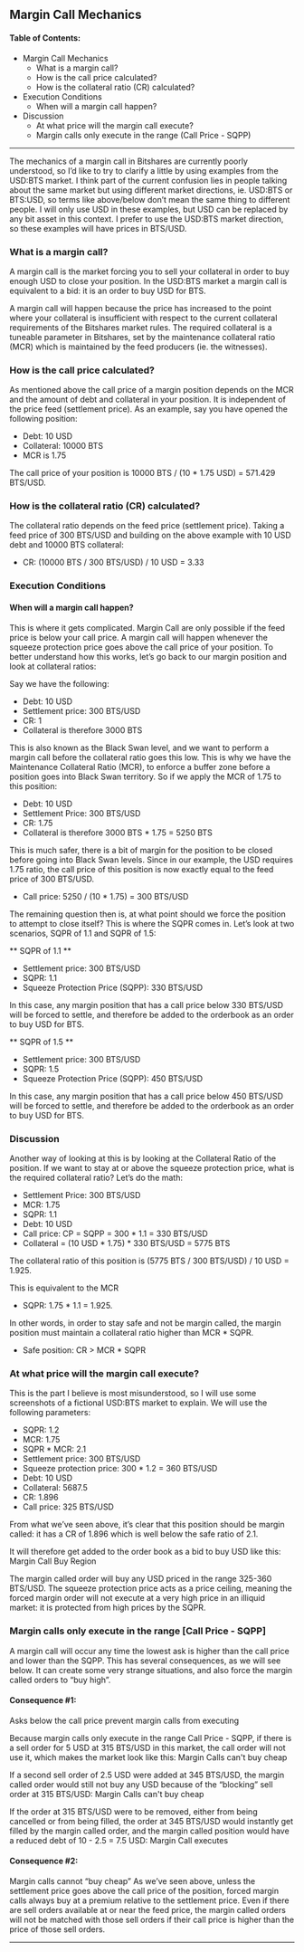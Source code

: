 
## Margin Call Mechanics

#### Table of Contents:
- Margin Call Mechanics
  - What is a margin call?
  - How is the call price calculated?
  - How is the collateral ratio (CR) calculated?
- Execution Conditions
  - When will a margin call happen?
- Discussion
  - At what price will the margin call execute?
  - Margin calls only execute in the range (Call Price - SQPP)
  
  
***

The mechanics of a margin call in Bitshares are currently poorly understood, so I’d like to try to clarify a little by using examples from the USD:BTS market. I think part of the current confusion lies in people talking about the same market but using different market directions, ie. USD:BTS or BTS:USD, so terms like above/below don’t mean the same thing to different people. I will only use USD in these examples, but USD can be replaced by any bit asset in this context. I prefer to use the USD:BTS market direction, so these examples will have prices in BTS/USD.


### What is a margin call?

A margin call is the market forcing you to sell your collateral in order to buy enough USD to close your position. In the USD:BTS market a margin call is equivalent to a bid: it is an order to buy USD for BTS.

A margin call will happen because the price has increased to the point where your collateral is insufficient with respect to the current collateral requirements of the Bitshares market rules. The required collateral is a tuneable parameter in Bitshares, set by the maintenance collateral ratio (MCR) which is maintained by the feed producers (ie. the witnesses).

### How is the call price calculated?

As mentioned above the call price of a margin position depends on the MCR and the amount of debt and collateral in your position. It is independent of the price feed (settlement price). As an example, say you have opened the following position:

- Debt: 10 USD
- Collateral: 10000 BTS
- MCR is 1.75

The call price of your position is 10000 BTS / (10 * 1.75 USD) =  571.429 BTS/USD.

### How is the collateral ratio (CR) calculated?

The collateral ratio depends on the feed price (settlement price). Taking a feed price of 300 BTS/USD and building on the above example with 10 USD debt and 10000 BTS collateral:

- CR: (10000 BTS / 300 BTS/USD) / 10 USD = 3.33


### Execution Conditions

#### When will a margin call happen?

This is where it gets complicated. Margin Call are only possible if the feed price is below your call price. A margin call will happen whenever the squeeze protection price goes above the call price of your position. To better understand how this works, let’s go back to our margin position and look at collateral ratios:

Say we have the following:

- Debt: 10 USD
- Settlement price: 300 BTS/USD
- CR: 1
- Collateral is therefore 3000 BTS

This is also known as the Black Swan level, and we want to perform a margin call before the collateral ratio goes this low. This is why we have the Maintenance Collateral Ratio (MCR), to enforce a buffer zone before a position goes into Black Swan territory. So if we apply the MCR of 1.75 to this position:

- Debt: 10 USD
- Settlement Price: 300 BTS/USD
- CR: 1.75
- Collateral is therefore 3000 BTS * 1.75 = 5250 BTS

This is much safer, there is a bit of margin for the position to be closed before going into Black Swan levels. Since in our example, the USD requires 1.75 ratio, the call price of this position is now exactly equal to the feed price of 300 BTS/USD.

- Call price: 5250 / (10 * 1.75) = 300 BTS/USD

The remaining question then is, at what point should we force the position to attempt to close itself? This is where the SQPR comes in. Let’s look at two scenarios, SQPR of 1.1 and SQPR of 1.5:


** SQPR of 1.1 **

- Settlement price: 300 BTS/USD
- SQPR: 1.1
- Squeeze Protection Price (SQPP): 330 BTS/USD

In this case, any margin position that has a call price below 330 BTS/USD will be forced to settle, and therefore be added to the orderbook as an order to buy USD for BTS.

** SQPR of 1.5 **

- Settlement price: 300 BTS/USD
- SQPR: 1.5
- Squeeze Protection Price (SQPP): 450 BTS/USD

In this case, any margin position that has a call price below 450 BTS/USD will be forced to settle, and therefore be added to the orderbook as an order to buy USD for BTS.
	


### Discussion

Another way of looking at this is by looking at the Collateral Ratio of the position. If we want to stay at or above the squeeze protection price, what is the required collateral ratio? Let’s do the math:

- Settlement Price: 300 BTS/USD
- MCR: 1.75
- SQPR: 1.1
- Debt: 10 USD
- Call price: CP = SQPP = 300 * 1.1 = 330 BTS/USD
- Collateral = (10 USD * 1.75) * 330 BTS/USD  = 5775 BTS

The collateral ratio of this position is (5775 BTS / 300 BTS/USD) / 10 USD = 1.925.

This is equivalent to the MCR

- SQPR: 1.75 * 1.1 = 1.925.

In other words, in order to stay safe and not be margin called, the margin position must maintain a collateral ratio higher than MCR * SQPR.

- Safe position: CR > MCR * SQPR

### At what price will the margin call execute?


This is the part I believe is most misunderstood, so I will use some screenshots of a fictional USD:BTS market to explain. We will use the following parameters:

- SQPR: 1.2
- MCR: 1.75
- SQPR * MCR: 2.1
- Settlement price: 300 BTS/USD
- Squeeze protection price: 300 * 1.2 = 360 BTS/USD
- Debt: 10 USD
- Collateral: 5687.5
- CR: 1.896
- Call price: 325 BTS/USD

From what we’ve seen above, it’s clear that this position should be margin called: it has a CR of 1.896 which is well below the safe ratio of 2.1.

It will therefore get added to the order book as a bid to buy USD like this:
Margin Call Buy Region

The margin called order will buy any USD priced in the range 325-360 BTS/USD. The squeeze protection price acts as a price ceiling, meaning the forced margin order will not execute at a very high price in an illiquid market: it is protected from high prices by the SQPR.

	
### Margin calls only execute in the range [Call Price - SQPP]

A margin call will occur any time the lowest ask is higher than the call price and lower than the SQPP. This has several consequences, as we will see below. It can create some very strange situations, and also force the margin called orders to “buy high”.


#### Consequence #1:

Asks below the call price prevent margin calls from executing

Because margin calls only execute in the range Call Price - SQPP, if there is a sell order for 5 USD at 315 BTS/USD in this market, the call order will not use it, which makes the market look like this:
Margin Calls can't buy cheap

If a second sell order of 2.5 USD were added at 345 BTS/USD, the margin called order would still not buy any USD because of the “blocking” sell order at 315 BTS/USD:
 Margin Calls can't buy cheap

If the order at 315 BTS/USD were to be removed, either from being cancelled or from being filled, the order at 345 BTS/USD would instantly get filled by the margin called order, and the margin called position would have a reduced debt of 10 - 2.5 = 7.5 USD:
Margin Call executes

#### Consequence #2:

Margin calls cannot “buy cheap” As we’ve seen above, unless the settlement price goes above the call price of the position, forced margin calls always buy at a premium relative to the settlement price. Even if there are sell orders available at or near the feed price, the margin called orders will not be matched with those sell orders if their call price is higher than the price of those sell orders.

***
	
